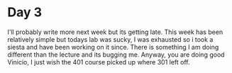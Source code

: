 # Day 3

I'll probably write more next week but its getting late.
This week has been relatively simple but todays lab was sucky, I was exhausted so i took a siesta and have been working on it since. There is something I am doing different than the lecture and its bugging me.
Anyway, you are doing good Vinicio, I just wish the 401 course picked up where 301 left off.
